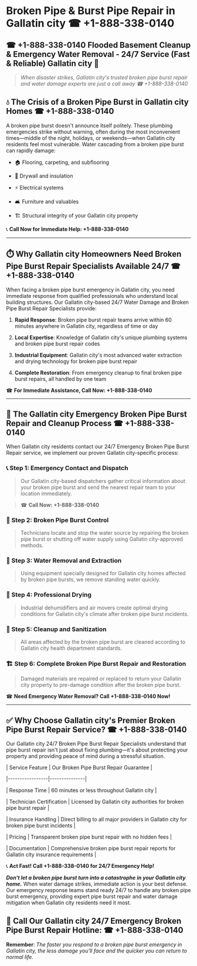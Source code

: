 # Broken Pipe & Burst Pipe Repair in Gallatin city ☎ +1-888-338-0140  
## ☎ +1-888-338-0140 Flooded Basement Cleanup & Emergency Water Removal - 24/7 Service (Fast & Reliable) Gallatin city 🚨  

> *When disaster strikes, Gallatin city's trusted broken pipe burst repair and water damage experts are just a call away ☎ +1-888-338-0140*  

## 💧 The Crisis of a Broken Pipe Burst in Gallatin city Homes ☎ +1-888-338-0140  

A broken pipe burst doesn't announce itself politely. These plumbing emergencies strike without warning, often during the most inconvenient times—middle of the night, holidays, or weekends—when Gallatin city residents feel most vulnerable. Water cascading from a broken pipe burst can rapidly damage:  

* 🏠 Flooring, carpeting, and subflooring  
* 🧱 Drywall and insulation  
* ⚡ Electrical systems  
* 🛋️ Furniture and valuables  
* 🏗️ Structural integrity of your Gallatin city property  

📞 **Call Now for Immediate Help: +1-888-338-0140**  

---  

## ⏱️ Why Gallatin city Homeowners Need Broken Pipe Burst Repair Specialists Available 24/7 ☎ +1-888-338-0140  

When facing a broken pipe burst emergency in Gallatin city, you need immediate response from qualified professionals who understand local building structures. Our Gallatin city-based 24/7 Water Damage and Broken Pipe Burst Repair Specialists provide:  

1. **Rapid Response**: Broken pipe burst repair teams arrive within 60 minutes anywhere in Gallatin city, regardless of time or day  
2. **Local Expertise**: Knowledge of Gallatin city's unique plumbing systems and broken pipe burst repair codes  
3. **Industrial Equipment**: Gallatin city's most advanced water extraction and drying technology for broken pipe burst repair  
4. **Complete Restoration**: From emergency cleanup to final broken pipe burst repairs, all handled by one team  

☎ **For Immediate Assistance, Call Now: +1-888-338-0140**  

---  

## 🔧 The Gallatin city Emergency Broken Pipe Burst Repair and Cleanup Process ☎ +1-888-338-0140  

When Gallatin city residents contact our 24/7 Emergency Broken Pipe Burst Repair service, we implement our proven Gallatin city-specific process:  

### 📞 Step 1: Emergency Contact and Dispatch  
> Our Gallatin city-based dispatchers gather critical information about your broken pipe burst and send the nearest repair team to your location immediately.  
> ☎ **Call Now: +1-888-338-0140**  

### 🚿 Step 2: Broken Pipe Burst Control  
> Technicians locate and stop the water source by repairing the broken pipe burst or shutting off water supply using Gallatin city-approved methods.  

### 🌊 Step 3: Water Removal and Extraction  
> Using equipment specially designed for Gallatin city homes affected by broken pipe bursts, we remove standing water quickly.  

### 💨 Step 4: Professional Drying  
> Industrial dehumidifiers and air movers create optimal drying conditions for Gallatin city's climate after broken pipe burst incidents.  

### 🧼 Step 5: Cleanup and Sanitization  
> All areas affected by the broken pipe burst are cleaned according to Gallatin city health department standards.  

### 🏗️ Step 6: Complete Broken Pipe Burst Repair and Restoration  
> Damaged materials are repaired or replaced to return your Gallatin city property to pre-damage condition after the broken pipe burst.  

☎ **Need Emergency Water Removal? Call +1-888-338-0140 Now!**  

---  

## ✅ Why Choose Gallatin city's Premier Broken Pipe Burst Repair Service? ☎ +1-888-338-0140  

Our Gallatin city 24/7 Broken Pipe Burst Repair Specialists understand that pipe burst repair isn't just about fixing plumbing—it's about protecting your property and providing peace of mind during a stressful situation.  

| Service Feature | Our Broken Pipe Burst Repair Guarantee |  
|-----------------|---------------|  
| Response Time | 60 minutes or less throughout Gallatin city |  
| Technician Certification | Licensed by Gallatin city authorities for broken pipe burst repair |  
| Insurance Handling | Direct billing to all major providers in Gallatin city for broken pipe burst incidents |  
| Pricing | Transparent broken pipe burst repair with no hidden fees |  
| Documentation | Comprehensive broken pipe burst repair reports for Gallatin city insurance requirements |  

📞 **Act Fast! Call +1-888-338-0140 for 24/7 Emergency Help!**  

***Don't let a broken pipe burst turn into a catastrophe in your Gallatin city home.*** When water damage strikes, immediate action is your best defense. Our emergency response teams stand ready 24/7 to handle any broken pipe burst emergency, providing expert pipe burst repair and water damage mitigation when Gallatin city residents need it most.  

## 📱 Call Our Gallatin city 24/7 Emergency Broken Pipe Burst Repair Hotline: ☎ +1-888-338-0140  

**Remember**: *The faster you respond to a broken pipe burst emergency in Gallatin city, the less damage you'll face and the quicker you can return to normal life.*